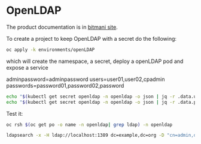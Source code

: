 # OpenLDAP

The product documentation is in [bitmani site](https://docs.bitnami.com/tutorials/create-openldap-server-kubernetes/).

To create a project to keep OpenLDAP with a secret do the following:

```sh
oc apply -k environments/openLDAP
```

which will create the namespace, a secret, deploy a openLDAP pod and expose a service

adminpassword=adminpassword 
users=user01,user02,cpadmin 
passwords=password01,password02,password
  
```sh
echo "$(kubectl get secret openldap -n openldap -o json | jq -r .data.users | base64 --decode)"
echo "$(kubectl get secret openldap -n openldap -o json | jq -r .data.passwords | base64 --decode)"
```

Test it:

  ```sh
  oc rsh $(oc get po -o name -n openldap| grep ldap) -n openldap

  ldapsearch -x -H ldap://localhost:1389 dc=example,dc=org -D "cn=admin,dc=example,dc=org" -w adminpassword
  ```